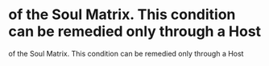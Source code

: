 # of the Soul Matrix. This condition can be remedied only through a Host

of the Soul Matrix. This condition can be remedied only through a Host